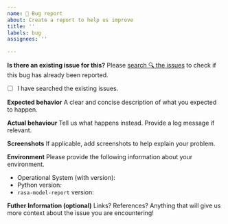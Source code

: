 ```yaml
---
name: 🐞 Bug report
about: Create a report to help us improve
title: ''
labels: bug
assignees: ''

---
```


**Is there an existing issue for this?**
Please [search 🔍 the issues](https://github.com/brunohjs/rasa-model-report/issues) to check if this bug has already been reported.
- [ ] I have searched the existing issues.

**Expected behavior**
A clear and concise description of what you expected to happen.

**Actual behaviour**
Tell us what happens instead. Provide a log message if relevant.

**Screenshots**
If applicable, add screenshots to help explain your problem.

**Environment**
Please provide the following information about your environment.
 - Operational System (with version):
 - Python version:
 - `rasa-model-report` version:

**Futher Information (optional)**
Links? References? Anything that will give us more context about the issue you are encountering!
